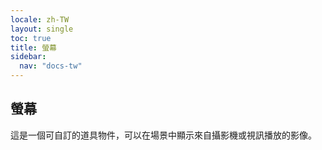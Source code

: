 ```yaml
---
locale: zh-TW
layout: single
toc: true
title: 螢幕
sidebar:
  nav: "docs-tw"
---
```

## 螢幕
這是一個可自訂的道具物件，可以在場景中顯示來自攝影機或視訊播放的影像。